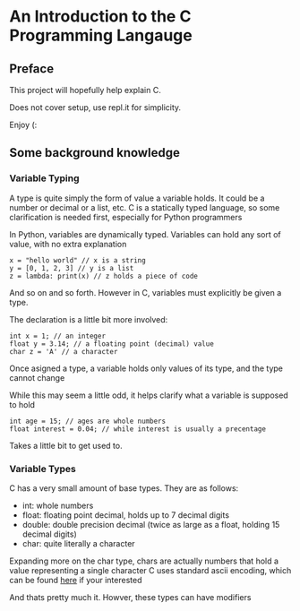 # An Introduction to the C Programming Langauge

## Preface 
This project will hopefully help explain C.

Does not cover setup, use repl.it for simplicity.

Enjoy (:

## Some background knowledge

### Variable Typing

A type is quite simply the form of value a variable holds. It could be a number or decimal or a list, etc.
C is a statically typed language, so some clarification is needed first, especially for Python programmers

In Python, variables are dynamically typed. Variables can hold any sort of value, with no extra explanation
```
x = "hello world" // x is a string
y = [0, 1, 2, 3] // y is a list
z = lambda: print(x) // z holds a piece of code
```
And so on and so forth. However in C, variables must explicitly be given a type. 

The declaration is a little bit more involved: 
```
int x = 1; // an integer
float y = 3.14; // a floating point (decimal) value
char z = 'A' // a character
```
Once asigned a type, a variable holds only values of its type, and the type cannot change

While this may seem a little odd, it helps clarify what a variable is supposed to hold
```
int age = 15; // ages are whole numbers
float interest = 0.04; // while interest is usually a precentage
```
Takes a little bit to get used to.

### Variable Types

C has a very small amount of base types. They are as follows:
- int: whole numbers
- float: floating point decimal, holds up to 7 decimal digits
- double: double precision decimal (twice as large as a float, holding 15 decimal digits)
- char: quite literally a character

Expanding more on the char type, chars are actually numbers that hold a value representing a single character
C uses standard ascii encoding, which can be found [here](https://ascii-tables.com/) if your interested

And thats pretty much it. Howver, these types can have modifiers
